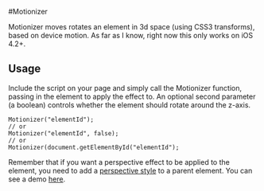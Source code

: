 #Motionizer

Motionizer moves rotates an element in 3d space (using CSS3 transforms), based on device motion. As far as I know, right now this only works on iOS 4.2+.

## Usage

Include the script on your page and simply call the Motionizer function, passing in the element to apply the effect to. An optional second parameter (a boolean) controls whether the element should rotate around the z-axis.

	Motionizer("elementId");
	// or
	Motionizer("elementId", false);
	// or
	Motionizer(document.getElementById("elementId");

Remember that if you want a perspective effect to be applied to the element, you need to add a [perspective style](https://developer.mozilla.org/en/CSS/perspective) to a parent element. You can see a demo [here](http://cbateman.com/demos/accelerometer/motionizer.htm).